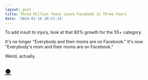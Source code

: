 ```yaml
---
layout: post
title: Three Million Teens Leave Facebook in Three Years
date: '2014-01-16 20:51:14'
---
```


<p>To add insult to injury, look at that 80% growth for the 55+ category.</p>

<p>It's no longer "Everybody and their moms are on Facebook." It's now "Everybody's mom and their moms are on Facebook."</p>

<p>Weird, actually.</p>

<h2 id="httpthenewsprintcoblogthreemillionteensleavefacebookinthreeyears"><a href="http://thenewsprint.co/blog/three-million-teens-leave-facebook-in-three-years">●</a></h2>